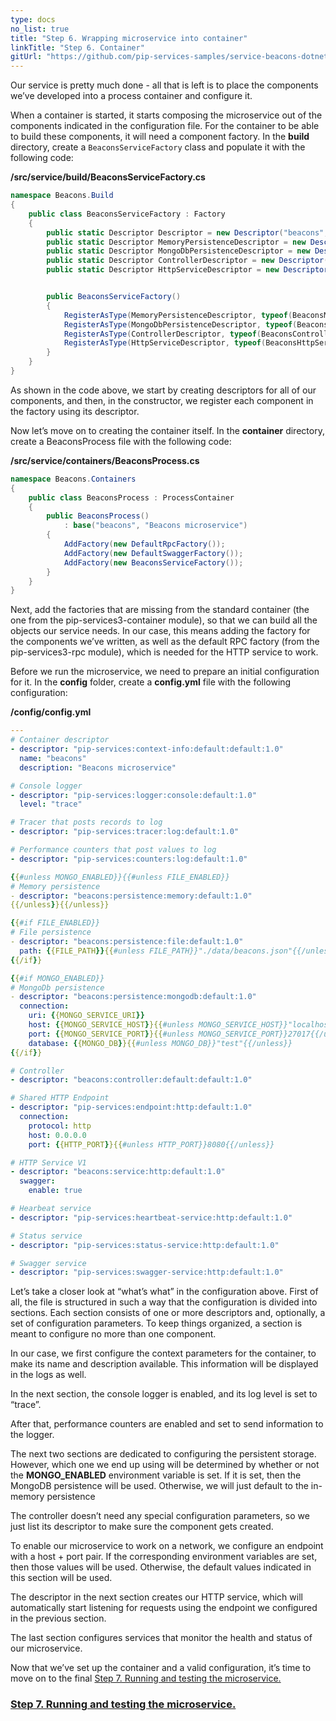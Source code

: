 ```yaml
---
type: docs
no_list: true
title: "Step 6. Wrapping microservice into container"
linkTitle: "Step 6. Container"
gitUrl: "https://github.com/pip-services-samples/service-beacons-dotnet"
---
```


Our service is pretty much done - all that is left is to place the components we’ve developed into a process container and configure it.

When a container is started, it starts composing the microservice out of the components indicated in the configuration file. For the container to be able to build these components, it will need a component factory. In the **build** directory, create a `BeaconsServiceFactory` class and populate it with the following code:

**/src/service/build/BeaconsServiceFactory.cs**

```cs
namespace Beacons.Build
{
    public class BeaconsServiceFactory : Factory
    {
        public static Descriptor Descriptor = new Descriptor("beacons", "factory", "service", "default", "1.0");
        public static Descriptor MemoryPersistenceDescriptor = new Descriptor("beacons", "persistence", "memory", "*", "1.0");
        public static Descriptor MongoDbPersistenceDescriptor = new Descriptor("beacons", "persistence", "mongodb", "*", "1.0");
        public static Descriptor ControllerDescriptor = new Descriptor("beacons", "controller", "default", "*", "1.0");
        public static Descriptor HttpServiceDescriptor = new Descriptor("beacons", "service", "http", "*", "1.0");


        public BeaconsServiceFactory()
        {
            RegisterAsType(MemoryPersistenceDescriptor, typeof(BeaconsMemoryPersistence));
            RegisterAsType(MongoDbPersistenceDescriptor, typeof(BeaconsMongoDbPersistence));
            RegisterAsType(ControllerDescriptor, typeof(BeaconsController));
            RegisterAsType(HttpServiceDescriptor, typeof(BeaconsHttpServiceV1));
        }
    }
}
```

As shown in the code above, we start by creating descriptors for all of our components, and then, in the constructor, we register each component in the factory using its descriptor.

Now let’s move on to creating the container itself. In the **container** directory, create a BeaconsProcess file with the following code:

**/src/service/containers/BeaconsProcess.cs**
```cs
namespace Beacons.Containers
{
    public class BeaconsProcess : ProcessContainer
    {
        public BeaconsProcess()
            : base("beacons", "Beacons microservice")
        {
            AddFactory(new DefaultRpcFactory());
            AddFactory(new DefaultSwaggerFactory());
            AddFactory(new BeaconsServiceFactory());
        }
    }
}

```

Next, add the factories that are missing from the standard container (the one from the pip-services3-container module), so that we can build all the objects our service needs. In our case, this means adding the factory for the components we’ve written, as well as the default RPC factory (from the pip-services3-rpc module), which is needed for the HTTP service to work.

Before we run the microservice, we need to prepare an initial configuration for it. In the **config** folder, create a **config.yml** file with the following configuration:

**/config/config.yml**

```yml
---
# Container descriptor
- descriptor: "pip-services:context-info:default:default:1.0"
  name: "beacons"
  description: "Beacons microservice"

# Console logger
- descriptor: "pip-services:logger:console:default:1.0"
  level: "trace"

# Tracer that posts records to log
- descriptor: "pip-services:tracer:log:default:1.0"

# Performance counters that post values to log
- descriptor: "pip-services:counters:log:default:1.0"

{{#unless MONGO_ENABLED}}{{#unless FILE_ENABLED}}
# Memory persistence
- descriptor: "beacons:persistence:memory:default:1.0"
{{/unless}}{{/unless}}

{{#if FILE_ENABLED}}
# File persistence
- descriptor: "beacons:persistence:file:default:1.0"
  path: {{FILE_PATH}}{{#unless FILE_PATH}}"./data/beacons.json"{{/unless}}
{{/if}}

{{#if MONGO_ENABLED}}
# MongoDb persistence
- descriptor: "beacons:persistence:mongodb:default:1.0"
  connection:
    uri: {{MONGO_SERVICE_URI}}
    host: {{MONGO_SERVICE_HOST}}{{#unless MONGO_SERVICE_HOST}}"localhost"{{/unless}}
    port: {{MONGO_SERVICE_PORT}}{{#unless MONGO_SERVICE_PORT}}27017{{/unless}}
    database: {{MONGO_DB}}{{#unless MONGO_DB}}"test"{{/unless}}
{{/if}}

# Controller
- descriptor: "beacons:controller:default:default:1.0"

# Shared HTTP Endpoint
- descriptor: "pip-services:endpoint:http:default:1.0"
  connection:
    protocol: http
    host: 0.0.0.0
    port: {{HTTP_PORT}}{{#unless HTTP_PORT}}8080{{/unless}}

# HTTP Service V1
- descriptor: "beacons:service:http:default:1.0"
  swagger:
    enable: true

# Hearbeat service
- descriptor: "pip-services:heartbeat-service:http:default:1.0"

# Status service
- descriptor: "pip-services:status-service:http:default:1.0"

# Swagger service
- descriptor: "pip-services:swagger-service:http:default:1.0"

```

Let’s take a closer look at “what’s what” in the configuration above. First of all, the file is structured in such a way that the configuration is divided into sections. Each section consists of one or more descriptors and, optionally, a set of configuration parameters. To keep things organized, a section is meant to configure no more than one component. 

In our case, we first configure the context parameters for the container, to make its name and description available. This information will be displayed in the logs as well. 

In the next section, the console logger is enabled, and its log level is set to “trace”.

After that, performance counters are enabled and set to send information to the logger.

The next two sections are dedicated to configuring the persistent storage. However, which one we end up using will be determined by whether or not the **MONGO_ENABLED** environment variable is set. If it is set, then the MongoDB persistence will be used.
Otherwise, we will just default to the in-memory persistence

The controller doesn’t need any special configuration parameters, so we just list its descriptor to make sure the component gets created.

To enable our microservice to work on a network, we configure an endpoint with a host + port pair. If the corresponding environment variables are set, then those values will be used. Otherwise, the default values indicated in this section will be used.

The descriptor in the next section creates our HTTP service, which will automatically start listening for requests using the endpoint we configured in the previous section.

The last section configures services that monitor the health and status of our microservice.

Now that we’ve set up the container and a valid configuration, it’s time to move on to the final [Step 7. Running and testing the microservice.](../step7)

<span class="hide-title-link">

### [Step 7. Running and testing the microservice.](../step7)

</span>